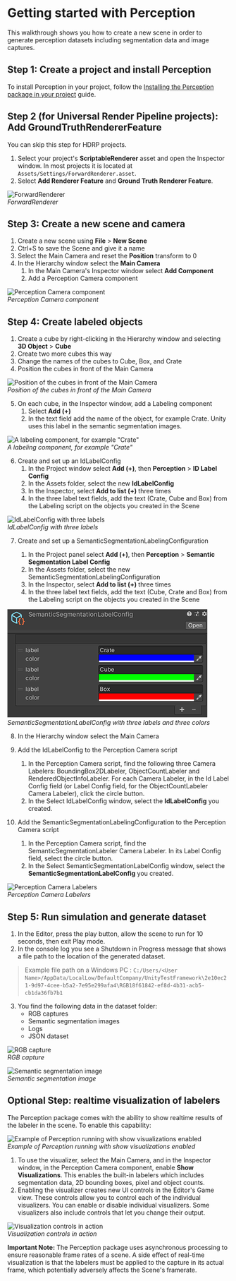 # Getting started with Perception

This walkthrough shows you how to create a new scene in order to generate perception datasets including segmentation data and image captures.

## Step 1: Create a project and install Perception

To install Perception in your project, follow the [Installing the Perception package in your project](SetupSteps.md) guide. 

## Step 2 (for Universal Render Pipeline projects): Add GroundTruthRendererFeature

You can skip this step for HDRP projects.

1. Select your project's **ScriptableRenderer** asset and open the Inspector window. In most projects it is located at `Assets/Settings/ForwardRenderer.asset`.
2. Select **Add Renderer Feature** and **Ground Truth Renderer Feature**. 

![ForwardRenderer](images/ScriptableRendererStep.png)
<br/>_ForwardRenderer_

## Step 3: Create a new scene and camera

1. Create a new scene using **File** > **New Scene**
2. Ctrl+S to save the Scene and give it a name
3. Select the Main Camera and reset the **Position** transform to 0
4. In the Hierarchy window select the **Main Camera**
   1. In the Main Camera's Inspector window select **Add Component**
   2. Add a Perception Camera component

![Perception Camera component](images/PerceptionCameraFinished.png)
<br/>_Perception Camera component_

## Step 4: Create labeled objects

1. Create a cube by right-clicking in the Hierarchy window and selecting **3D Object** > **Cube**
2. Create two more cubes this way
3. Change the names of the cubes to Cube, Box, and Crate
4. Position the cubes in front of the Main Camera

![Position of the cubes in front of the Main Camera](images/CompletedScene.PNG)
<br/>_Position of the cubes in front of the Main Camera_

5. On each cube, in the Inspector window, add a Labeling component 
	1. Select **Add (+)**
	2. In the text field add the name of the object, for example Crate. Unity uses this label in the semantic segmentation images. 

![A labeling component, for example "Crate"](images/LabeledObject.PNG)
<br/>_A labeling component, for example "Crate"_

6. Create and set up an IdLabelConfig
   1. In the Project window select **Add (+)**, then **Perception** > **ID Label Config**
   2. In the Assets folder, select the new **IdLabelConfig**
   3. In the Inspector, select **Add to list (+)** three times
   4. In the three label text fields, add the text (Crate, Cube and Box) from the Labeling script on the objects you created in the Scene

![IdLabelConfig with three labels](images/IDLabelingConfigurationFinished.PNG)
<br/>_IdLabelConfig with three labels_

7. Create and set up a SemanticSegmentationLabelingConfiguration

   1. In the Project panel select **Add (+)**, then **Perception** > **Semantic Segmentation Label Config**
   2. In the Assets folder, select the new SemanticSegmentationLabelingConfiguration
   3. In the Inspector, select **Add to list (+)** three times
   4. In the three label text fields, add the text (Cube, Crate and Box) from the Labeling script on the objects you created in the Scene

![SemanticSegmentationLabelConfig with three labels and three colors](images/SemanticSegmentationLabelConfig.png)
<br/>_SemanticSegmentationLabelConfig with three labels and three colors_

8. In the Hierarchy window select the Main Camera

9. Add the IdLabelConfig to the Perception Camera script

   1. In the Perception Camera script, find the following three Camera Labelers: BoundingBox2DLabeler, ObjectCountLabeler and RenderedObjectInfoLabeler. For each Camera Labeler, in the Id Label Config field (or Label Config field, for the ObjectCountLabeler Camera Labeler), click the circle button. 
   2. In the Select IdLabelConfig window, select the **IdLabelConfig** you created. 

10. Add the SemanticSegmentationLabelingConfiguration to the Perception Camera script

    1. In the Perception Camera script, find the SemanticSegmentationLabeler Camera Labeler. In its Label Config field, select the circle button. 
    2. In the Select SemanticSegmentationLabelConfig window, select the **SemanticSegmentationLabelConfig** you created. 

![Perception Camera Labelers](images/MainCameraLabelConfig.PNG)
<br/>_Perception Camera Labelers_


## Step 5: Run simulation and generate dataset

1. In the Editor, press the play button, allow the scene to run for 10 seconds, then exit Play mode.
2. In the console log you see a Shutdown in Progress message that shows a file path to the location of the generated dataset.

> Example file path on a Windows PC : `C:/Users/<User Name>/AppData/LocalLow/DefaultCompany/UnityTestFramework\2e10ec21-9d97-4cee-b5a2-7e95e299afa4\RGB18f61842-ef8d-4b31-acb5-cb1da36fb7b1`

3. You find the following data in the dataset folder:
   - RGB captures
   - Semantic segmentation images
   - Logs
   - JSON dataset

![RGB capture](images/rgb_2.png)
<br/>_RGB capture_

![Semantic segmentation image](images/segmentation_2.png)
<br/>_Semantic segmentation image_

## Optional Step: realtime visualization of labelers

The Perception package comes with the ability to show realtime results of the labeler in the scene. To enable this capability:

![Example of Perception running with show visualizations enabled](images/visualized.png)
<br/>_Example of Perception running with show visualizations enabled_

1. To use the visualizer, select the Main Camera, and in the Inspector window, in the Perception Camera component, enable **Show Visualizations**. This enables the built-in labelers which includes segmentation data, 2D bounding boxes, pixel and object counts.
2. Enabling the visualizer creates new UI controls in the Editor's Game view. These controls allow you to control each of the individual visualizers. You can enable or disable individual visualizers. Some visualizers also include controls that let you change their output. 

![Visualization controls in action](images/controls.gif)
<br/>_Visualization controls in action_

**Important Note:** The Perception package uses asynchronous processing to ensure reasonable frame rates of a scene. A side effect of real-time visualization is that the labelers must be applied to the capture in its actual frame, which potentially adversely affects the Scene's framerate.
